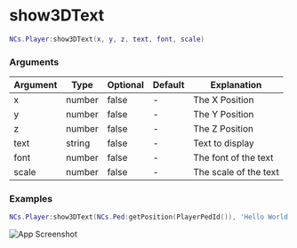 # show3DText  

```lua
NCs.Player:show3DText(x, y, z, text, font, scale)
```

### Arguments
| Argument | Type     | Optional   | Default | Explanation           |
|----------|----------|------------|---------|-----------------------|
| x        | number   | false      | -       | The X Position        |
| y        | number   | false      | -       | The Y Position        |
| z        | number   | false      | -       | The Z Position        |
| text     | string   | false      | -       | Text to display       |
| font     | number   | false      | -       | The font of the text  |
| scale    | number   | false      | -       | The scale of the text |

### Examples
```lua
NCs.Player:show3DText(NCs.Ped:getPosition(PlayerPedId()), 'Hello World!', 4, 5.0)
```

![App Screenshot](https://cdn.discordapp.com/attachments/859092448427638804/982913525548736573/unknown.png)